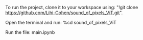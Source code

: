 To run the project, clone it to your workspace using: "!git clone https://github.com/Lihi-Cohen/sound_of_pixels_ViT.git".

Open the terminal and run: %cd sound_of_pixels_ViT

Run the file: main.ipynb
